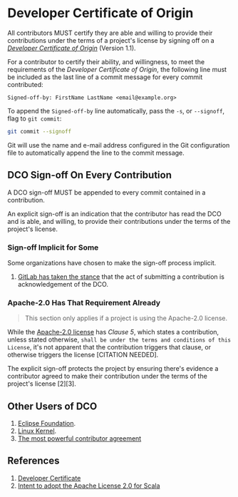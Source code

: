 # Developer Certificate of Origin

All contributors MUST certify they are able and willing to provide their contributions under the terms of a project's license by signing off on a [_Developer Certificate of Origin_](https://developercertificate.org/) (Version 1.1).

For a contributor to certify their ability, and willingness, to meet the requirements of the _Developer Certificate of Origin_, the following line must be included as the last line of a commit message for every commit contributed:

```
Signed-off-by: FirstName LastName <email@example.org>
```

To append the `Signed-off-by` line automatically, pass the `-s`, or `--signoff`, flag to `git commit`:

```bash
git commit --signoff
```

Git will use the name and e-mail address configured in the Git configuration file to automatically append the line to the commit message.

## DCO Sign-off On Every Contribution

A DCO sign-off MUST be appended to every commit contained in a contribution.

An explicit sign-off is an indication that the contributor has read the DCO and is able, and willing, to provide their contributions under the terms of the project's license.

### Sign-off Implicit for Some

Some organizations have chosen to make the sign-off process implicit.

1. [GitLab has taken the stance](https://gitlab.com/gitlab-org/gitlab-ce/issues/43293#note_90822944) that the act of submitting a contribution is acknowledgement of the DCO.

### Apache-2.0 Has That Requirement Already

> This section only applies if a project is using the Apache-2.0 license.

While the [Apache-2.0 license](https://www.apache.org/licenses/LICENSE-2.0.html) has _Clause 5_, which states a contribution, unless stated otherwise, `shall be under the terms and conditions of this License`, it's not apparent that the contribution triggers that clause, or otherwise triggers the license [CITATION NEEDED].

The explicit sign-off protects the project by ensuring there's evidence a contributor agreed to make their contribution under the terms of the project's license [2][3].

## Other Users of DCO

1. [Eclipse Foundation](https://www.eclipse.org/legal/DCO.php).
2. [Linux Kernel](https://elinux.org/Developer_Certificate_Of_Origin).
3. [The most powerful contributor agreement](https://lwn.net/Articles/592503/)

## References

1. [Developer Certificate](https://developercertificate.org/)
2. [Intent to adopt the Apache License 2.0 for Scala](https://www.scala-lang.org/news/license-change.html)
